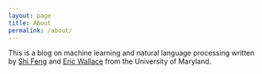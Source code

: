 ```yaml
---
layout: page
title: About
permalink: /about/
---
```


This is a blog on machine learning and natural language processing written by [Shi Feng](http://users.umiacs.umd.edu/~shifeng/) and [Eric Wallace](http://www.ericswallace.com/) from the University of Maryland.
